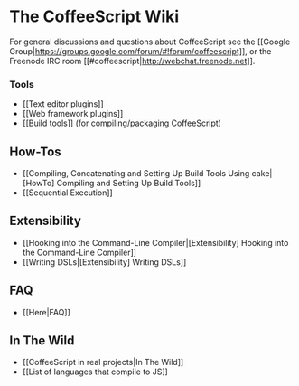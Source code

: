 # The CoffeeScript Wiki

For general discussions and questions about CoffeeScript see the [[Google Group|https://groups.google.com/forum/#!forum/coffeescript]], or the Freenode IRC room [[#coffeescript|http://webchat.freenode.net]].

### Tools

* [[Text editor plugins]]
* [[Web framework plugins]]
* [[Build tools]] (for compiling/packaging CoffeeScript)


## How-Tos

* [[Compiling, Concatenating and Setting Up Build Tools Using cake|[HowTo] Compiling and Setting Up Build Tools]]
* [[Sequential Execution]]


## Extensibility

* [[Hooking into the Command-Line Compiler|[Extensibility] Hooking into the Command-Line Compiler]]
* [[Writing DSLs|[Extensibility] Writing DSLs]]


## FAQ
* [[Here|FAQ]]

## In The Wild
* [[CoffeeScript in real projects|In The Wild]]
* [[List of languages that compile to JS]]

